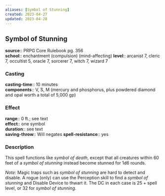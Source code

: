 ```yaml
---
aliases: [Symbol of Stunning]
created: 2023-04-27
updated: 2023-04-28
---
```


## Symbol of Stunning

**source**:: PRPG Core Rulebook pg. 356  
**school**:: enchantment (compulsion) (mind-affecting)
**level**:: arcanist 7, cleric 7, occultist 5, oracle 7, sorcerer 7, witch 7, wizard 7

### Casting

**casting-time**:: 10 minutes  
**components**:: V, S, M (mercury and phosphorus, plus powdered diamond and opal worth a total of 5,000 gp)

### Effect

**range**:: 0 ft.; see text  
**effect**:: one symbol  
**duration**:: see text  
**saving-throw**:: Will negates
**spell-resistance**:: yes

### Description

This spell functions like *symbol of death*, except that all creatures within 60 feet of a *symbol of stunning* instead become stunned for 1d6 rounds.  
  
*Note*: Magic traps such as *symbol of stunning* are hard to detect and disable. A rogue (only) can use the Perception skill to find a *symbol of stunning* and Disable Device to thwart it. The DC in each case is 25 + spell level, or 32 for *symbol of stunning*.

